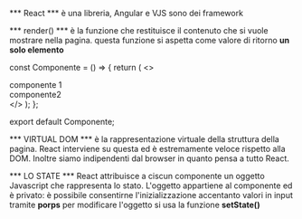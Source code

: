 *** React *** è una libreria, Angular e VJS sono dei framework

*** render() ***
è la funzione che restituisce il contenuto che si vuole mostrare nella pagina. questa funzione si aspetta come valore di ritorno **un solo elemento**

const Componente = () => {
  return (
    <>
      <div>
        componente 1
      </div>
      <div>
        componente2 
      </div>
    </>
  );
};

export default Componente;

*** VIRTUAL DOM ***
è la rappresentazione virtuale della struttura della pagina. React interviene su questa ed è estremamente veloce rispetto alla DOM. Inoltre siamo indipendenti dal browser in quanto pensa a tutto React.

*** LO STATE ***
React attribuisce a ciscun componente un oggetto Javascript che rappresenta lo stato.
L'oggetto appartiene al componente ed è privato: è possibile consentirne l'inizializzazione accentanto valori in input tramite **porps**
per modificare l'oggetto si usa la funzione **setState()**
